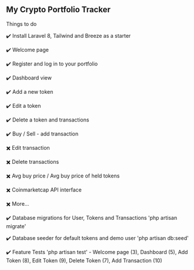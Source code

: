 ## My Crypto Portfolio Tracker

 Things to do

:heavy_check_mark: Install Laravel 8, Tailwind and Breeze as a starter

:heavy_check_mark: Welcome page

:heavy_check_mark: Register and log in to your portfolio

:heavy_check_mark: Dashboard view

:heavy_check_mark: Add a new token

:heavy_check_mark: Edit a token

:heavy_check_mark: Delete a token and transactions

:heavy_check_mark: Buy / Sell - add transaction



:heavy_multiplication_x: Edit transaction

:heavy_multiplication_x: Delete transactions

:heavy_multiplication_x: Avg buy price / Avg buy price of held tokens

:heavy_multiplication_x: Coinmarketcap API interface

:heavy_multiplication_x: More...




:heavy_check_mark: Database migrations for User, Tokens and Transactions 'php artisan migrate'

:heavy_check_mark: Database seeder for default tokens and demo user 'php artisan db:seed'

:heavy_check_mark: Feature Tests 'php artisan test' - Welcome page (3), Dashboard (5), Add Token (8), Edit Token (9), Delete Token (7), Add Transaction (10)




